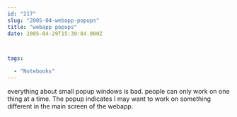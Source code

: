 ```yaml
---
id: "217"
slug: "2005-04-webapp-popups"
title: "webapp popups"
date: 2005-04-29T15:39:04.000Z



tags:

  - "Notebooks"
---
```

<div class="sqs-html-content">
  <p>everything about small popup windows is bad.  people can only work on one thing at a time.  The popup indicates I may want to work on something different in the main screen of the webapp.</p>
</div>
